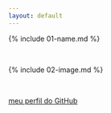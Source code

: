 ```yaml
---
layout: default
---
```


{% include 01-name.md %}

<br>

{% include 02-image.md %}

<br>

[meu perfil do GitHub](https://github.com/FootTunic)

